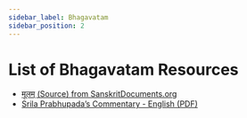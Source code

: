```yaml
---
sidebar_label: Bhagavatam
sidebar_position: 2
---
```


# List of Bhagavatam Resources

* [मूलम् (Source) from SanskritDocuments.org](https://sanskritdocuments.org/itrans/shrimadbhagavatam)
* [Srila Prabhupada’s Commentary - English (PDF)](https://krishna.org/srimad-bhagavatam-original-edition-pdf-download/)
